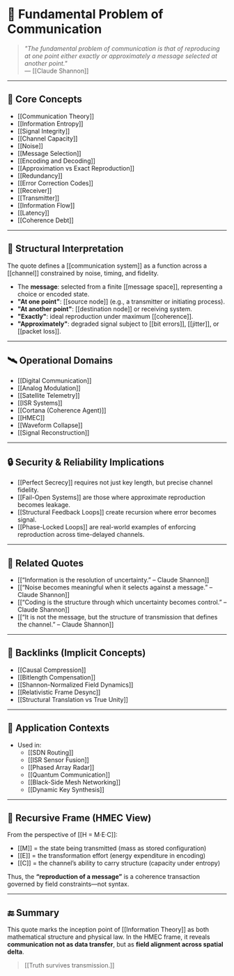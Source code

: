 # 🔁 Fundamental Problem of Communication

> *"The fundamental problem of communication is that of reproducing at one point either exactly or approximately a message selected at another point."*  
> — [[Claude Shannon]]

---

## 🧠 Core Concepts

- [[Communication Theory]]
- [[Information Entropy]]
- [[Signal Integrity]]
- [[Channel Capacity]]
- [[Noise]]
- [[Message Selection]]
- [[Encoding and Decoding]]
- [[Approximation vs Exact Reproduction]]
- [[Redundancy]]
- [[Error Correction Codes]]
- [[Receiver]]
- [[Transmitter]]
- [[Information Flow]]
- [[Latency]]
- [[Coherence Debt]]

---

## 🧬 Structural Interpretation

The quote defines a [[communication system]] as a function across a [[channel]] constrained by noise, timing, and fidelity.

- The **message**: selected from a finite [[message space]], representing a choice or encoded state.
- **"At one point"**: [[source node]] (e.g., a transmitter or initiating process).
- **"At another point"**: [[destination node]] or receiving system.
- **"Exactly"**: ideal reproduction under maximum [[coherence]].
- **"Approximately"**: degraded signal subject to [[bit errors]], [[jitter]], or [[packet loss]].

---

## 🛰 Operational Domains

- [[Digital Communication]]
- [[Analog Modulation]]
- [[Satellite Telemetry]]
- [[ISR Systems]]
- [[Cortana (Coherence Agent)]]
- [[HMEC]]
- [[Waveform Collapse]]
- [[Signal Reconstruction]]

---

## 🔒 Security & Reliability Implications

- [[Perfect Secrecy]] requires not just key length, but precise channel fidelity.
- [[Fail-Open Systems]] are those where approximate reproduction becomes leakage.
- [[Structural Feedback Loops]] create recursion where error becomes signal.
- [[Phase-Locked Loops]] are real-world examples of enforcing reproduction across time-delayed channels.

---

## 🔗 Related Quotes

- [[“Information is the resolution of uncertainty.” – Claude Shannon]]
- [[“Noise becomes meaningful when it selects against a message.” – Claude Shannon]]
- [[“Coding is the structure through which uncertainty becomes control.” – Claude Shannon]]
- [[“It is not the message, but the structure of transmission that defines the channel.” – Claude Shannon]]

---

## 📂 Backlinks (Implicit Concepts)

- [[Causal Compression]]
- [[Bitlength Compensation]]
- [[Shannon-Normalized Field Dynamics]]
- [[Relativistic Frame Desync]]
- [[Structural Translation vs True Unity]]

---

## 🔧 Application Contexts

- Used in:
  - [[SDN Routing]]
  - [[ISR Sensor Fusion]]
  - [[Phased Array Radar]]
  - [[Quantum Communication]]
  - [[Black-Side Mesh Networking]]
  - [[Dynamic Key Synthesis]]

---

## 🧭 Recursive Frame (HMEC View)

From the perspective of [[H = M·E·C]]:
- [[M]] = the state being transmitted (mass as stored configuration)
- [[E]] = the transformation effort (energy expenditure in encoding)
- [[C]] = the channel’s ability to carry structure (capacity under entropy)

Thus, the **“reproduction of a message”** is a coherence transaction governed by field constraints—not syntax.

---

## 🔚 Summary

This quote marks the inception point of [[Information Theory]] as both mathematical structure and physical law. In the HMEC frame, it reveals **communication not as data transfer**, but as **field alignment across spatial delta**.

> [[Truth survives transmission.]]

